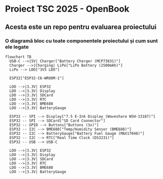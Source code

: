 # Proiect TSC 2025 - OpenBook

## Acesta este un repo pentru evaluarea proiectului

### O diagramă bloc cu toate componentele proiectului și cum sunt ele legate

```mermaid
flowchart TB
  USB-C -->|5V| Charger["Battery Charger (MCP73831)"]
  Charger -->|Charging| LiPo["LiPo Battery (2500mAh)"]
  LiPo --> LDO["3V3 LDO"]
  
  ESP32["ESP32-C6-WROOM-1"]
  
  LDO -->|3.3V| ESP32
  LDO -->|3.3V| Display
  LDO -->|3.3V| SDCard
  LDO -->|3.3V| RTC
  LDO -->|3.3V| BME688
  LDO -->|3.3V| BatteryGauge
  
  ESP32 -- SPI --> Display["7.5 E-Ink Display (Waveshare WSH-13187)"]
  ESP32 -- SPI --> SDCard["SD Card Connector"]
  ESP32 -- GPIO --> Buttons["Buttons (3x)"]
  ESP32 -- I2C --> BME688["Temp/Humidity Sensor (BME688)"]
  ESP32 -- I2C --> BatteryGauge["Battery Fuel Gauge (MAX17048)"]
  ESP32 -- I2C --> RTC["Real Time Clock (DS3231)"]
  ESP32 -- USB --> USB-C
  
  LDO -->|3.3V| ESP32
  LDO -->|3.3V| Display
  LDO -->|3.3V| SDCard
  LDO -->|3.3V| RTC
  LDO -->|3.3V| BME688
  LDO -->|3.3V| BatteryGauge
```
